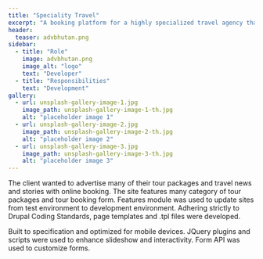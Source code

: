 ```yaml
---
title: "Speciality Travel"
excerpt: "A booking platform for a highly specialized travel agency that caters to guests visiting a himalayan country of Bhutan"
header:
  teaser: advbhutan.png
sidebar:
  - title: "Role"
    image: advbhutan.png
    image_alt: "logo"
    text: "Developer"
  - title: "Responsibilities"
    text: "Development"
gallery:
  - url: unsplash-gallery-image-1.jpg
    image_path: unsplash-gallery-image-1-th.jpg
    alt: "placeholder image 1"
  - url: unsplash-gallery-image-2.jpg
    image_path: unsplash-gallery-image-2-th.jpg
    alt: "placeholder image 2"
  - url: unsplash-gallery-image-3.jpg
    image_path: unsplash-gallery-image-3-th.jpg
    alt: "placeholder image 3"
---
```


The client wanted to advertise many of their tour packages and travel news and stories with online
booking. The site features many category of tour packages and tour booking form. 
Features module
was used to update sites from test environment to development environment. Adhering strictly to
Drupal Coding Standards, page templates and .tpl files were developed.

Built to specification and optimized
for mobile devices. JQuery plugins and scripts were used to enhance slideshow and interactivity.
Form API was used to customize forms.